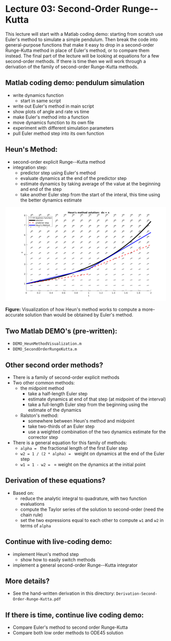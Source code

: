 # Lecture 03: Second-Order Runge--Kutta

This lecture will start with a Matlab coding demo:
starting from scratch use Euler's method to simulate a simple pendulum.
Then break the code into general-purpose functions that make it easy to drop in
a second-order Runge-Kutta method in place of Euler's method, or to compare
them instead. The final part of the lecture will be looking at equations for a
few second-order methods. If there is time then we will work through a derivation
of the family of second-order Runge-Kutta methods.

## Matlab coding demo: pendulum simulation
- write dynamics function
  - start in same script
- write out Euler's method in main script
- show plots of angle and rate vs time
- make Euler's method into a function
- move dynamics function to its own file
- experiment with different simulation parameters
- pull Euler method step into its own function

## Heun's Method:
- second-order explicit Runge--Kutta method
- integration step:
  - predictor step using Euler's method
  - evaluate dynamics at the end of the predictor step
  - estimate dynamics by taking average of the value at the beginning and end of the step
  - take another Euler step from the start of the interal, this time using the better dynamics estimate

![Heun's Method visualization](DEMO_HeunMethodVisualization.png "Heun's Method visualization")

**Figure:** Visualization of how Heun's method works to compute a more-accurate solution than would be obtained by Euler's method.

## Two Matlab DEMO's (pre-written):
- `DEMO_HeunMethodVisualization.m`
-  `DEMO_SecondOrderRungeKutta.m`

## Other second order methods?
- There is a family of second-order explicit methods
- Two other common methods:
  - the midpoint method
    - take a half-length Euler step
    - estimate dynamics at end of that step (at midpoint of the interval)
    - take a full-length Euler step from the beginning using the estimate of the dynamics
  - Ralston's method:
    - somewhere between Heun's method and midpoint
    - take two-thirds of an Euler step
    - use a weighted combination of the two dynamics estimate for the corrector step
- There is a general equation for this family of methods:
  - `alpha = ` the fractional length of the first Euler step
  - `w2 = 1 / (2 * alpha) = ` weight on dynamics at the end of the Euler step
  - `w1 = 1 - w2 = `  = weight on the dynamics at the initial point

## Derivation of these equations?
- Based on:
  - reduce the analytic integral to quadrature, with two function evaluations
  - compute the Taylor series of the solution to second-order (need the chain rule)
  - set the two expressions equal to each other to compute `w1` and `w2` in terms of `alpha`

## Continue with live-coding demo:
- implement Heun's method step
  - show how to easily switch methods
- implement a general second-order Runge--Kutta integrator

## More details?
- See the hand-written derivation in this directory:
  `Derivation-Second-Order-Runge-Kutta.pdf`

## If there is time, continue live coding demo:
- Compare Euler's method to second order Runge-Kutta
- Compare both low order methods to ODE45 solution
